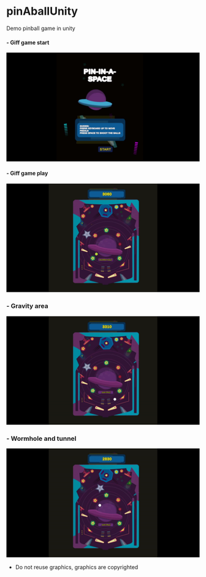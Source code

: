 # pinAballUnity
Demo pinball game in unity 

#### - Giff game start
  <p float=left>
<img src="https://github.com/athangk/pinAballUnity/blob/main/pinaball1.gif" width="640">
  </p>

  
#### - Giff game play


<img src="https://github.com/athangk/pinAballUnity/blob/main/pinaball2.gif" width="640">

  
### - Gravity area

<img src="https://github.com/athangk/pinAballUnity/blob/main/pinaball3.gif" width="640">


  ### - Wormhole and tunnel

<img src="https://github.com/athangk/pinAballUnity/blob/main/pinaball4.gif" width="640">


  * Do not reuse graphics, graphics are copyrighted

